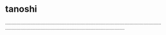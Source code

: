 # tanoshi
...........................................................................................................................................................................................................................